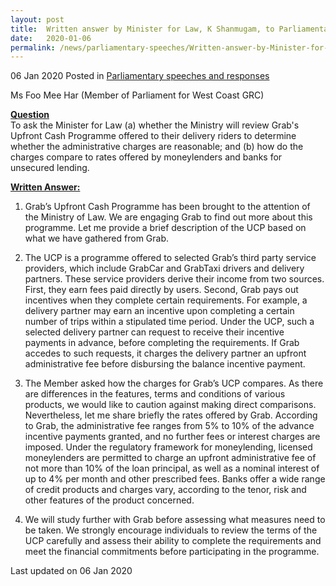 ```yaml
---
layout: post
title:  Written answer by Minister for Law, K Shanmugam, to Parliamentary Question on Grab's Upfront Cash Programme
date:   2020-01-06
permalink: /news/parliamentary-speeches/Written-answer-by-Minister-for-Law-K-Shanmugam-to-PQ-on-Grab-Upfront-Cash-Programme
---
```


06 Jan 2020 Posted in [Parliamentary speeches and responses](/news/parliamentary-speeches)

Ms Foo Mee Har (Member of Parliament for West Coast GRC)

**<u>Question</u>**  
To ask the Minister for Law (a) whether the Ministry will review Grab's Upfront Cash Programme offered to their delivery riders to determine whether the administrative charges are reasonable; and (b) how do the charges compare to rates offered by moneylenders and banks for unsecured lending.

**<u>Written Answer:</u>**  

1.	Grab’s Upfront Cash Programme has been brought to the attention of the Ministry of Law. We are engaging Grab to find out more about this programme. Let me provide a brief description of the UCP based on what we have gathered from Grab. 

2.	The UCP is a programme offered to selected Grab’s third party service providers, which include GrabCar and GrabTaxi drivers and delivery partners. These service providers derive their income from two sources. First, they earn fees paid directly by users. Second, Grab pays out incentives when they complete certain requirements. For example, a delivery partner may earn an incentive upon completing a certain number of trips within a stipulated time period. Under the UCP, such a selected delivery partner can request to receive their incentive payments in advance, before completing the requirements. If Grab accedes to such requests, it charges the delivery partner an upfront administrative fee before disbursing the balance incentive payment. 

3.	The Member asked how the charges for Grab’s UCP compares. As there are differences in the features, terms and conditions of various products, we would like to caution against making direct comparisons. Nevertheless, let me share briefly the rates offered by Grab. According to Grab, the administrative fee ranges from 5% to 10% of the advance incentive payments granted, and no further fees or interest charges are imposed. Under the regulatory framework for moneylending, licensed moneylenders are permitted to charge an upfront administrative fee of not more than 10% of the loan principal, as well as a nominal interest of up to 4% per month and other prescribed fees. Banks offer a wide range of credit products and charges vary, according to the tenor, risk and other features of the product concerned.

4.	We will study further with Grab before assessing what measures need to be taken. We strongly encourage individuals to review the terms of the UCP carefully and assess their ability to complete the requirements and meet the financial commitments before participating in the programme.

<p class="right-side-updated">Last updated on 06 Jan 2020</p>
